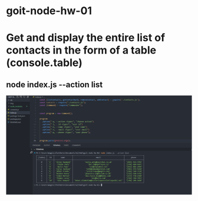 # goit-node-hw-01

# Get and display the entire list of contacts in the form of a table (console.table)
## node index.js --action list
![GoIT-hw-01](https://github.com/fehmituran/goit-node-hw-01/blob/main/img/list.PNG)
